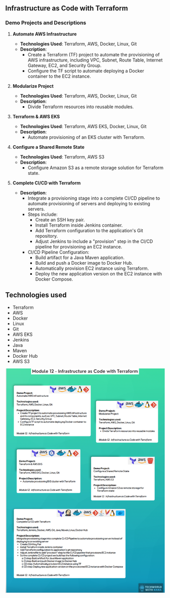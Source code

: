 ## Infrastructure as Code with Terraform
### Demo Projects and Descriptions
1. **Automate AWS Infrastructure**
    - **Technologies Used**: Terraform, AWS, Docker, Linux, Git
    - **Description**:
        - Create a Terraform (TF) project to automate the provisioning of AWS infrastructure, including VPC, Subnet, Route Table, Internet Gateway, EC2, and Security Group.
        - Configure the TF script to automate deploying a Docker container to the EC2 instance.

2. **Modularize Project**
    - **Technologies Used**: Terraform, AWS, Docker, Linux, Git
    - **Description**:
        - Divide Terraform resources into reusable modules.

3. **Terraform & AWS EKS**
    - **Technologies Used**: Terraform, AWS EKS, Docker, Linux, Git
    - **Description**:
        - Automate provisioning of an EKS cluster with Terraform.

4. **Configure a Shared Remote State**
    - **Technologies Used**: Terraform, AWS S3
    - **Description**:
        - Configure Amazon S3 as a remote storage solution for Terraform state.

5. **Complete CI/CD with Terraform**
    - **Description**:
        - Integrate a provisioning stage into a complete CI/CD pipeline to automate provisioning of servers and deploying to existing servers.
        - Steps include:
            - Create an SSH key pair.
            - Install Terraform inside Jenkins container.
            - Add Terraform configuration to the application's Git repository.
            - Adjust Jenkins to include a "provision" step in the CI/CD pipeline for provisioning an EC2 instance.
        - CI/CD Pipeline Configuration:
            - Build artifact for a Java Maven application.
            - Build and push a Docker image to Docker Hub.
            - Automatically provision EC2 instance using Terraform.
            - Deploy the new application version on the EC2 instance with Docker Compose.
## Technologies used
- Terraform
- AWS
- Docker
- Linux
- Git
- AWS EKS
- Jenkins
- Java
- Maven
- Docker Hub
- AWS S3

![Alt text](Module12.png)
